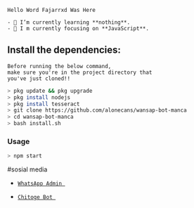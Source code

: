 ```
Hello Word Fajarrxd Was Here
```
```
- 🌱 I’m currently learning **nothing**.
- 👀 I m currently focusing on **JavaScript**.
````
## Install the dependencies:
````
Before running the below command,
make sure you're in the project directory that
you've just cloned!!
````
```bash
> pkg update && pkg upgrade 
> pkg install nodejs
> pkg install tesseract 
> git clone https://github.com/alonecans/wansap-bot-manca
> cd wansap-bot-manca
> bash install.sh
```

### Usage
```bash
> npm start
```

</p> 
 #sosial media


* [`WhatsApp Admin `](https://wa.me/6283871194301)

* [`Chitoge Bot `](https://wa.me/6288299827616)


